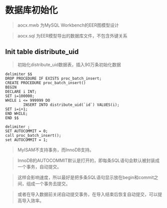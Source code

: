 # 数据库初始化

> aocx.mwb  为MySQL Workbench的EER图模型设计

> aocx.sql  为EER模型导出的数据库文件，不包含外键关系

## Init table distribute_uid

> 初始化distribute_uid数据表，插入90万条初始化数据

~~~
delimiter $$
DROP PROCEDURE IF EXISTS proc_batch_insert;
CREATE PROCEDURE proc_batch_insert()
BEGIN
DECLARE i INT;
SET i=100000;
WHILE i <= 999999 DO
        INSERT INTO distribute_uid(`id`) VALUES(i);
SET i=i+1;
END WHILE;
END $$
 
delimiter ;
SET AUTOCOMMIT = 0;
call proc_batch_insert();
set AUTOCOMMIT = 1;
~~~
> MyISAM不支持事务，而InnoDB支持。

> InnoDB的AUTOCOMMIT默认是打开的，即每条SQL语句会默认被封装成一个事务，自动提交。

> 这样会影响速度，所以最好是把多条SQL语句显示放在begin和commit之间，组成一个事务去提交。

> 或者在导入数据前关闭自动提交事务，在导入结束后恢复自动提交，可以提高导入效率。
